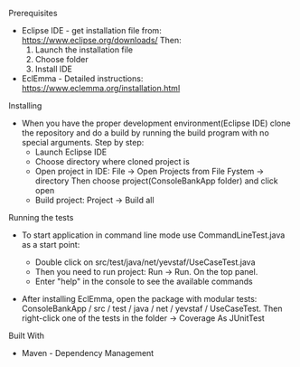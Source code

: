 Prerequisites

- Eclipse IDE - get installation file from:
	https://www.eclipse.org/downloads/
	Then:
	1) Launch the installation file
	2) Choose folder 
	3) Install IDE
- EclEmma - Detailed instructions:
	https://www.eclemma.org/installation.html
	
	
Installing

- When you have the proper development environment(Eclipse IDE)
clone the repository and do a build by running the build program with no special arguments. 
	Step by step:
	* Launch Eclipse IDE
	* Choose directory where cloned project is
	* Open project in IDE: File -> Open Projects from File Fystem -> directory
		Then choose project(ConsoleBankApp folder) and click open
	* Build project: Project -> Build all
		
Running the tests

- To start application in command line mode use CommandLineTest.java as a start point:
	* Double click on  src/test/java/net/yevstaf/UseCaseTest.java
	* Then you need to run project: Run -> Run. On the top panel.
	* Enter "help" in the console to see the available commands

- After installing EclEmma, open the package with modular tests: ConsoleBankApp / src / test / java / net / yevstaf / UseCaseTest.
Then right-click one of the tests in the folder -> Coverage As JUnitTest

Built With 
- Maven - Dependency Management
